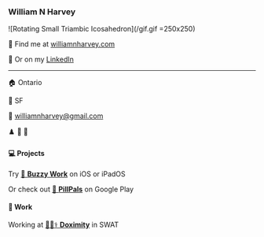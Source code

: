### William N Harvey

![Rotating Small Triambic Icosahedron](/gif.gif =250x250)

🔭 Find me at [williamnharvey.com](https://williamnharvey.com)

🔎 Or on my [LinkedIn](https://www.linkedin.com/in/williamnharvey/)

---

🏠 Ontario

🧳 SF

📧 williamnharvey@gmail.com

♟️ 🎹 🎸

#### 💻 Projects

Try [🐝 **Buzzy Work**](https://apps.apple.com/us/app/buzzy-work/id1511346895) on iOS or iPadOS

Or check out [💊 **PillPals**](https://play.google.com/store/apps/details?id=com.pillpals.pillpals&hl=en_US) on Google Play

#### 🌁 Work

Working at [🧑‍⚕️⚕️ **Doximity**](https://github.com/doximity) in SWAT
